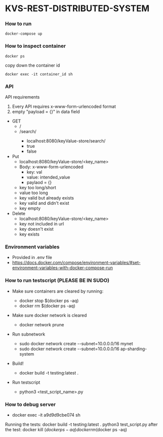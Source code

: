 # KVS-REST-DISTRIBUTED-SYSTEM

### How to run

```
docker-compose up
```

### How to inspect container

```
docker ps
```

copy down the container id

```
docker exec -it container_id sh
```

### API

API requirements
1. Every API requires x-www-form-urlencoded format
2. empty "payload = {}" in data field

- GET
  - /<key>
  - /search/<key>
    - localhost:8080/keyValue-store/search/<key>
    - true
    - false
- Put
  - localhost:8080/keyValue-store/<key_name>
  - Body: x-www-form-urlencoded
    - key: val
    - value: intended_value
    - paylaod = {}
  - key too long/short
  - value too long
  - key valid but already exists
  - key valid and didn't exist
  - key empty
- Delete
  - localhost:8080/keyValue-store/<key_name>
  - key not included in url
  - key doesn't exist
  - key exists

### Environment variables

- Provided in .env file
- https://docs.docker.com/compose/environment-variables/#set-environment-variables-with-docker-compose-run

### How to run testscript (PLEASE BE IN SUDO)

- Make sure containers are cleared by running:

  - docker stop \$(docker ps -aq)
  - docker rm \$(docker ps -aq)

- Make sure docker network is cleared

  - docker network prune

- Run subnetwork

  - sudo docker network create --subnet=10.0.0.0/16 mynet
  - sudo docker network create --subnet=10.0.0.0/16 ap-sharding-system

- Build!

  - docker build -t testing:latest .

- Run testscript
  - python3 <test_script_name>.py

### How to debug server

- docker exec -it a9d9d9cbe074 sh

Running the tests:
docker build -t testing:latest .
python3 test_script.py
after the test:
docker kill $(docker ps -aq)
docker rm$(docker ps -aq)
